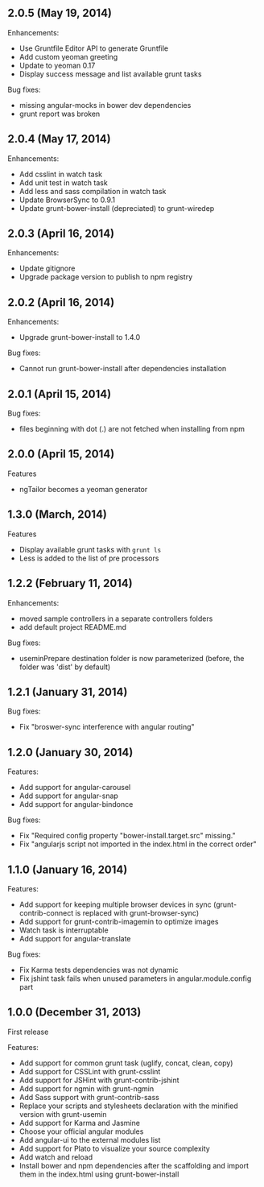 ## 2.0.5 (May 19, 2014)

Enhancements:
  - Use Gruntfile Editor API to generate Gruntfile
  - Add custom yeoman greeting
  - Update to yeoman 0.17
  - Display success message and list available grunt tasks
  
Bug fixes:
  - missing angular-mocks in bower dev dependencies
  - grunt report was broken

## 2.0.4 (May 17, 2014)

Enhancements:

  - Add csslint in watch task
  - Add unit test in watch task
  - Add less and sass compilation in watch task
  - Update BrowserSync to 0.9.1
  - Update grunt-bower-install (depreciated) to grunt-wiredep

## 2.0.3 (April 16, 2014)

Enhancements:

  - Update gitignore
  - Upgrade package version to publish to npm registry

## 2.0.2 (April 16, 2014)

Enhancements:
  - Upgrade grunt-bower-install to 1.4.0

Bug fixes:
  - Cannot run grunt-bower-install after dependencies installation

## 2.0.1 (April 15, 2014)

Bug fixes:
  - files beginning with dot (.) are not fetched when installing from npm

## 2.0.0 (April 15, 2014)

Features
  - ngTailor becomes a yeoman generator

## 1.3.0 (March, 2014)

Features
  - Display available grunt tasks with `grunt ls`
  - Less is added to the list of pre processors

## 1.2.2 (February 11, 2014)

Enhancements:
  - moved sample controllers in a separate controllers folders
  - add default project README.md

Bug fixes:
  - useminPrepare destination folder is now parameterized (before, the folder was 'dist' by default)


## 1.2.1 (January 31, 2014)

Bug fixes:
  - Fix "broswer-sync interference with angular routing"

## 1.2.0 (January 30, 2014)

Features:
  - Add support for angular-carousel
  - Add support for angular-snap
  - Add support for angular-bindonce

Bug fixes:
  - Fix "Required config property "bower-install.target.src" missing."
  - Fix "angularjs script not imported in the index.html in the correct order"

## 1.1.0 (January 16, 2014)

Features:
  - Add support for keeping multiple browser devices in sync (grunt-contrib-connect is replaced with grunt-browser-sync)
  - Add support for grunt-contrib-imagemin to optimize images
  - Watch task is interruptable
  - Add support for angular-translate

Bug fixes:
  - Fix Karma tests dependencies was not dynamic
  - Fix jshint task fails when unused parameters in angular.module.config part

## 1.0.0 (December 31, 2013)

First release

Features:

  - Add support for common grunt task (uglify, concat, clean, copy)
  - Add support for CSSLint with grunt-csslint
  - Add support for JSHint with grunt-contrib-jshint
  - Add support for ngmin with grunt-ngmin
  - Add Sass support with grunt-contrib-sass
  - Replace your scripts and stylesheets declaration with the minified version with grunt-usemin
  - Add support for Karma and Jasmine
  - Choose your official angular modules
  - Add angular-ui to the external modules list
  - Add support for Plato to visualize your source complexity
  - Add watch and reload
  - Install bower and npm dependencies after the scaffolding and import them in the index.html using grunt-bower-install
